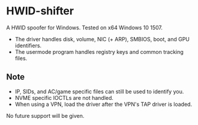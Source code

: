 # HWID-shifter

A HWID spoofer for Windows.
Tested on x64 Windows 10 1507. 

- The driver handles disk, volume, NIC (+ ARP), SMBIOS, boot, and GPU identifiers.
- The usermode program handles registry keys and common tracking files.

## Note

- IP, SIDs, and AC/game specific files can still be used to identify you.
- NVME specific IOCTLs are not handled.
- When using a VPN, load the driver after the VPN's TAP driver is loaded.


No future support will be given.
